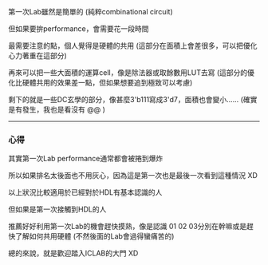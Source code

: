 第一次Lab雖然是簡單的 (純粹combinational circuit)

但如果要拚performance，會需要花一段時間

最需要注意的點，個人覺得是硬體的共用 (這部分在面積上會差很多，可以把優化心力著重在這部分)

再來可以把一些大面積的運算cell，像是除法器或取餘數用LUT去寫 (這部分的優化比硬體共用的效果差一點，但如果想要追到極致可以考慮)

剩下的就是一些DC玄學的部分，像甚麼3'b111寫成3'd7，面積也會變小...... (確實是有發生，我也是看沒有 @@ )

------------------------------------------------------------------------------------------------------------------------

### 心得

其實第一次Lab performance通常都會被捲到爆炸

所以如果排名太後面也不用灰心，因為這是第一次也是最後一次看到這種情況 XD

以上狀況比較適用於已經對於HDL有基本認識的人 

但如果是第一次接觸到HDL的人

推薦好好利用第一次Lab的機會趕快摸熟，像是認識 01 02 03分別在幹嘛或是趕快了解如何共用硬體 (不然後面的Lab會過得蠻痛苦的)

總的來說，就是歡迎踏入ICLAB的大門 XD
